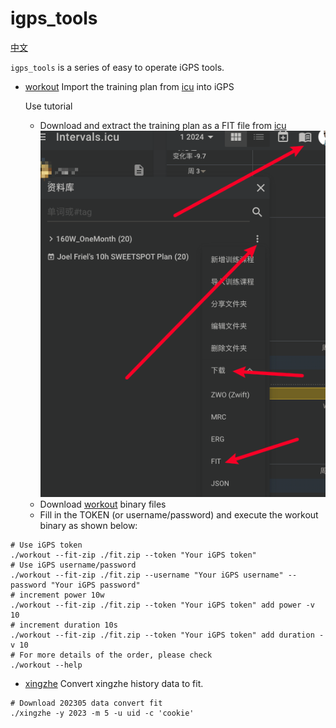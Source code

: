 # igps_tools

[中文](./README_zh.md)

`igps_tools` is a series of easy to operate iGPS tools.

- [workout](https://github.com/zzyandzzy/igps_tools/releases) Import the training plan
  from [icu](https://intervals.icu/) into iGPS

  Use tutorial
  - Download and extract the training plan as a FIT file from [icu](https://intervals.icu/)
    ![img.png](images/img.png)
  - Download [workout](https://github.com/zzyandzzy/igps_tools/releases) binary files
  - Fill in the TOKEN (or username/password) and execute the workout binary as shown below:

```shell
# Use iGPS token
./workout --fit-zip ./fit.zip --token "Your iGPS token"
# Use iGPS username/password
./workout --fit-zip ./fit.zip --username "Your iGPS username" --password "Your iGPS password"
# increment power 10w
./workout --fit-zip ./fit.zip --token "Your iGPS token" add power -v 10
# increment duration 10s
./workout --fit-zip ./fit.zip --token "Your iGPS token" add duration -v 10
# For more details of the order, please check
./workout --help
```
- [xingzhe](https://github.com/zzyandzzy/igps_tools/releases) Convert xingzhe history data to fit.

```shell
# Download 202305 data convert fit
./xingzhe -y 2023 -m 5 -u uid -c 'cookie'
```